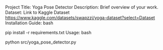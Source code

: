 Project Title: Yoga Pose Detector
Description: Brief overview of your work.
Dataset: Link to Kaggle Dataset​
https://www.kaggle.com/datasets/swapzzj/yoga-dataset?select=Dataset
Installation Guide:
bash

pip install -r requirements.txt
Usage:
bash

python src/yoga_pose_detector.py
